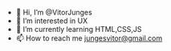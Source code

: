 - 👋 Hi, I’m @VitorJunges
- 👀 I’m interested in UX
- 🌱 I’m currently learning HTML,CSS,JS
- 📫 How to reach me jungesvitor@gmail.com

<!---
VitorJunges/VitorJunges is a ✨ special ✨ repository because its `README.md` (this file) appears on your GitHub profile.
You can click the Preview link to take a look at your changes.
--->
